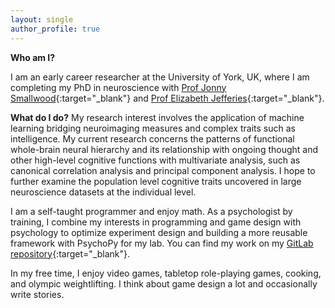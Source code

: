 ```yaml
---
layout: single
author_profile: true
---
```


**Who am I?**

I am an early career researcher at the University of York, UK, where I am completing my PhD in neuroscience with 
[Prof Jonny Smallwood](https://twitter.com/the_mindwanders){:target="_blank"} and 
[Prof Elizabeth Jefferies](https://scholar.google.co.uk/citations?user=9OBIArkAAAAJ&hl=en){:target="_blank"}. 

**What do I do?**
My research interest involves the application of machine learning bridging neuroimaging measures and complex traits such as intelligence. 
My current research concerns the patterns of functional whole-brain neural hierarchy and its relationship with ongoing thought and other high-level cognitive functions with multivariate analysis, such as canonical correlation analysis and principal component analysis. I hope to further examine the population level cognitive traits uncovered in large neuroscience datasets at the individual level. 

I am a self-taught programmer and enjoy math. As a psychologist by training, I combine my interests in programming and game design with psychology to optimize experiment design and building a more reusable framework with PsychoPy for my lab. You can find my work on my [GitLab repository](https://vcs.ynic.york.ac.uk/haoting/){:target="_blank"}. 

In my free time, I enjoy video games, tabletop role-playing games, cooking, and olympic weightlifting. I think about game design a lot and occasionally write stories. 

